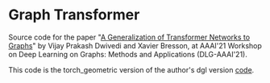 # Graph Transformer
Source code for the paper "[A Generalization of Transformer Networks to Graphs](https://arxiv.org/abs/2012.09699)" by Vijay Prakash Dwivedi and Xavier Bresson, at AAAI'21 Workshop on Deep Learning on Graphs: Methods and Applications (DLG-AAAI'21).

This code is the torch_geometric version of the author's dgl version [code](https://github.com/graphdeeplearning/graphtransformer).
